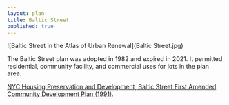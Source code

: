 ```yaml
---
layout: plan
title: Baltic Street
published: true
---
```



![Baltic Street in the Atlas of Urban Renewal](Baltic Street.jpg)

The Baltic Street plan was adopted in 1982 and expired in 2021. It permitted residential, community facility, and commercial uses for lots in the plan area.

[NYC Housing Preservation and Development, Baltic Street First Amended Community Development Plan (1991)](https://www.nyc.gov/assets/hpd/downloads/pdfs/services/baltic-street-urp.pdf).
